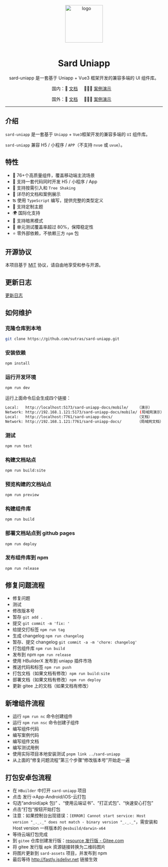 <p align="center">
  <img alt="logo" src="https://fastly.jsdelivr.net/npm/@sard/assets/logo.svg" width="120" height="120" style="margin-bottom: 10px;">
</p>

<h1 align="center">Sard Uniapp</h1>

<p align="center">sard-uniapp 是一套基于 Uniapp + Vue3 框架开发的兼容多端的 UI 组件库。</p>

<p align="center">
  国内：📖 <a href="http://sard.wzt.zone/sard-uniapp-docs">文档</a>&nbsp;&nbsp;&nbsp;&nbsp;
  🧑🏻‍🏫 <a href="http://sard.wzt.zone/sard-uniapp-docs/mobile/">案例演示</a>&nbsp;&nbsp;&nbsp;&nbsp;
</p>
<p align="center">
  国外：📖 <a href="http://sutras.github.io/sard-uniapp-docs">文档</a>&nbsp;&nbsp;&nbsp;&nbsp;
  🧑🏻‍🏫 <a href="http://sutras.github.io/sard-uniapp-docs/mobile/">案例演示</a>&nbsp;&nbsp;&nbsp;&nbsp;
</p>

---

## 介绍

`sard-uniapp` 是一套基于 `Uniapp` + `Vue3`框架开发的兼容多端的 `UI` 组件库。

`sard-uniapp` 兼容 H5 / 小程序 / `APP`（不支持 `nvue` 或 `uvue`）。

## 特性

- 🧩 76+个高质量组件，覆盖移动端主流场景
- 💪 支持一套代码同时开发 H5 / 小程序 / App
- 🌿 支持按需引入和 `Tree Shaking`
- 📖 详尽的文档和案例展示
- ʦ 使用 `TypeScript` 编写，提供完整的类型定义
- 🌈 支持定制主题
- 🌍 国际化支持
- 🌙 支持暗黑模式
- 🧪 单元测试覆盖率超过 80%，保障稳定性
- ⭐️ 零外部依赖，不依赖三方 `npm` 包

## 开源协议

本项目基于 [MIT](https://zh.wikipedia.org/wiki/MIT%E8%A8%B1%E5%8F%AF%E8%AD%89) 协议，请自由地享受和参与开源。

## 更新日志

<a href="https://github.com/sutras/sard-uniapp/blob/main/CHANGELOG.md">更新日志</a>

## 如何维护

### 克隆仓库到本地

```bash
git clone https://github.com/sutras/sard-uniapp.git
```

### 安装依赖

```bash
npm install
```

### 运行开发环境

```bash
npm run dev
```

运行上面命令后会生成四个链接：

```bash
Local:   http://localhost:5173/sard-uniapp-docs/mobile/    （演示）
Network: http://192.168.1.121:5173/sard-uniapp-docs/mobile/ (局域网演示）
Local:   http://localhost:7761/sard-uniapp-docs/           （文档）
Network: http://192.168.1.121:7761/sard-uniapp-docs/       （局域网文档）
```

### 测试

```bash
npm run test
```

### 构建文档站点

```bash
npm run build:site
```

### 预览构建的文档站点

```bash
npm run preview
```

### 构建组件库

```bash
npm run build
```

### 部署文档站点到 github pages

```bash
npm run deploy
```

### 发布组件库到 npm

```bash
npm run release
```

## 修复问题流程

- 修复问题
- 测试
- 修改版本号
- 暂存 `git add .`
- 提交 `git commit -m 'fix: '`
- 给提交打标签 `npm run tag`
- 生成 changelog `npm run changelog`
- 暂存、提交 changelog `git commit -a -m 'chore: changelog'`
- 打包组件库 `npm run build`
- 发布到 npm `npm run release`
- 使用 HBuilderX 发布到 uniapp 插件市场
- 推送代码和标签 `npm run push`
- 打包文档（如果文档有修改）`npm run build:site`
- 部署文档（如果文档有修改）`npm run deploy`
- 更新 gitee 上的文档（如果文档有修改）

## 新增组件流程

- 运行 `npm run nc` 命令创建组件
- 运行 `npm run nsc` 命令创建子组件
- 编写组件代码
- 编写案例代码
- 编写组件文档
- 编写测试用例
- 使用实际项目本地安装测试 `pnpm link ../sard-uniapp`
- 从上面的“修复问题流程”第三个步骤“修改版本号”开始走一遍

## 打包安卓包流程

- 在 `HBuilder` 中打开 `sard-uniapp` 项目
- 点击 发行->App-Android/iOS-云打包
- 勾选“android(apk 包)” 、“使用云端证书”、“打正式包”、“快速安心打包”
- 点击“打包“按钮开始打包
- 注意：如果控制台出现错误：`[ERROR] Cannot start service: Host version "_._._" does not match - binary version "_._._"`，需安装和 Host version 一样版本的 `@esbuild/darwin-x64`
- 等待云端打包完成
- 到 `gitee` 仓库创建发行版：[resource 发行版 - Gitee.com](https://gitee.com/sutras/resource/releases/new)
- 将 gitee 发行版 apk 资源链接转换为二维码图片
- 将图片更新到 `sard-assets` 项目，并发布到 npm
- 最后等待 http://fastly.jsdelivr.net 链接生效
